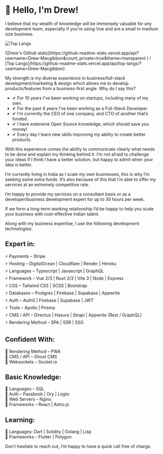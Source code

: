 # 👋 Hello, I'm Drew! 

I believe that my wealth of knowledge will be immensely valuable for any development team, especially if you’re using Vue and are a small to medium size business.

 ![Top Langs](https://github-readme-stats.vercel.app/api/top-langs/?username=Drew-Macgibbon)

<div style="display: flex; flex-direction: row;">
 ![Drew's Github stats](https://github-readme-stats.vercel.app/api?username=Drew-Macgibbon&count_private=true&theme=transparent )
 ![Top Langs](https://github-readme-stats.vercel.app/api/top-langs/?username=Drew-Macgibbon)
</div>


My strength is my diverse experience in business/full-stack development/marketing & design which allows me to develop products/features from a business-first angle. Why do I say this?

- ✔ For 10 years I’ve been working on startups, including many of my own.
- ✔ For the past 4 years I’ve been working as a Full-Stack Developer.
- ✔ I’m currently the CEO of one company, and CTO of another that’s funded.
- ✔ I have extensive Open Source knowledge, which should save you money!
- ✔ Every day I learn new skills improving my ability to create better products. 
 
With this experience comes the ability to communicate clearly what needs to be done and explain my thinking behind it. I’m not afraid to challenge your ideas if I think I have a better solution, but happy to admit when your idea is better.

I’m currently living in India as I scale my own businesses, this is why I’m seeking some extra funds. It’s also because of this that I’m able to offer my services at an extremely competitive rate.

I’m happy to provide my services on a consultant basis or as a developer/business development expert for up to 30 hours per week.

If we form a long-term working relationship I’d be happy to help you scale your business with cost-effective Indian talent. 

Along with my business expertise, I use the following development technologies:

## Expert in:

⚡ Payments – Stripe  
⚡ Hosting – DigitalOcean | Cloudflare | Render | Heroku  
⚡ Languages – Typescript | Javascript | GraphQL  
⚡ Framework – Vue 2/3 | Nuxt 2/3 | Vite 3 | Node | Express  
⚡ CSS – Tailwind CSS | SCSS | Bootstrap  
⚡ Databases – Postgres | Firebase | Supabase | Appwrite  
⚡ Auth – Auth0 | Firebase | Supabase | JWT  
⚡ Tools – Apollo | Prisma  
⚡ CMS / API – Directus | Hasura | Strapi | Appwrite (Rest / GraphQL)  
⚡ Rendering Method  – SPA | SSR | SSG  

## Confident With:

🐎 Rendering Method  – PWA  
🐎 CMS / API – Ghost CMS  
🐎 Websockets – Socket.io  

## Basic Knowledge:

🐌 Languages – SQL  
🐌 Auth – Passbook | Ory | Logto  
🐌 Web Servers – Nginx  
🐌 Frameworks – React | Astro.js  

## Learning:

📖 Languages: Dart  | Solidity | Golang | Lisp  
📖 Frameworks – Flutter | Polygon  

Don’t hesitate to reach out, I’m happy to have a quick call free of charge.


<!--
**Drew-Macgibbon/Drew-MacGibbon** is a ✨ _special_ ✨ repository because its `README.md` (this file) appears on your GitHub profile.

Here are some ideas to get you started:

- 👯 I’m looking to collaborate on ...
- 🤔 I’m looking for help with ...
- 💬 Ask me about ...
- 📫 How to reach me: ...
- 😄 Pronouns: ...
- ⚡ Fun fact: ...
-->
